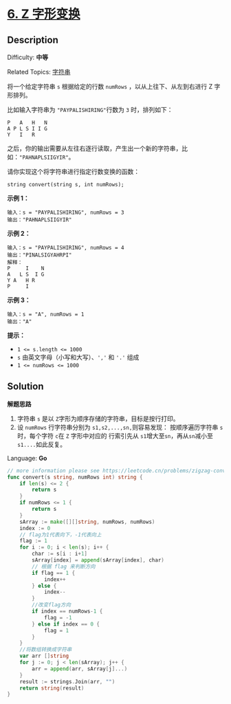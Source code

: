 # [6. Z 字形变换](https://leetcode.cn/problems/zigzag-conversion/)

## Description

Difficulty: **中等**

Related Topics: [字符串](https://leetcode.cn/tag/string/)

将一个给定字符串 `s` 根据给定的行数 `numRows` ，以从上往下、从左到右进行 Z 字形排列。

比如输入字符串为 `"PAYPALISHIRING"`行数为 `3` 时，排列如下：

```
P   A   H   N
A P L S I I G
Y   I   R
```

之后，你的输出需要从左往右逐行读取，产生出一个新的字符串，比如：`"PAHNAPLSIIGYIR"`。

请你实现这个将字符串进行指定行数变换的函数：

```
string convert(string s, int numRows);
```

**示例 1：**

```
输入：s = "PAYPALISHIRING", numRows = 3
输出："PAHNAPLSIIGYIR"
```

**示例 2：**

```
输入：s = "PAYPALISHIRING", numRows = 4
输出："PINALSIGYAHRPI"
解释：
P     I    N
A   L S  I G
Y A   H R
P     I
```

**示例 3：**

```
输入：s = "A", numRows = 1
输出："A"
```

**提示：**

- `1 <= s.length <= 1000`
- `s` 由英文字母（小写和大写）、`','` 和 `'.'` 组成
- `1 <= numRows <= 1000`

## Solution

**解题思路**

1. 字符串 `s` 是以 `Z`字形为顺序存储的字符串，目标是按行打印。
2. 设 `numRows` 行字符串分别为 `s1,s2,...,sn,`则容易发现：
   按顺序遍历字符串 `s` 时，每个字符 `c`在 `Z` 字形中对应的 行索引先从 `s1`增大至`sn`，再从`sn`减小至 `s1....`如此反复。

Language: **Go**

```go
// more information please see https://leetcode.cn/problems/zigzag-conversion/solution/by-chao-yue-2-l2wn/
func convert(s string, numRows int) string {
	if len(s) <= 2 {
		return s
	}
	if numRows <= 1 {
		return s
	}
	sArray := make([][]string, numRows, numRows)
	index := 0
	// flag为1代表向下，-1代表向上
	flag := 1
	for i := 0; i < len(s); i++ {
		char := s[i : i+1]
		sArray[index] = append(sArray[index], char)
		// 根据 flag 来判断方向
		if flag == 1 {
			index++
		} else {
			index--
		}
		//改变flag方向
		if index == numRows-1 {
			flag = -1
		} else if index == 0 {
			flag = 1
		}
	}
	//将数组转换成字符串
	var arr []string
	for j := 0; j < len(sArray); j++ {
		arr = append(arr, sArray[j]...)
	}
	result := strings.Join(arr, "")
	return string(result)
}
```
